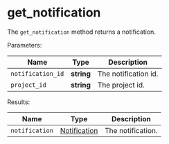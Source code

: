 # get_notification

The `get_notification` method returns a notification.

  Parameters:

__Name__ | __Type__ | __Description__
--- | --- | --- | 
`notification_id` | __string__ | The notification id.
`project_id` | __string__ | The project id.

  Results:

__Name__ | __Type__ | __Description__
--- | --- | --- | 
`notification` | [Notification](../types/Notification.md) | The notification.

